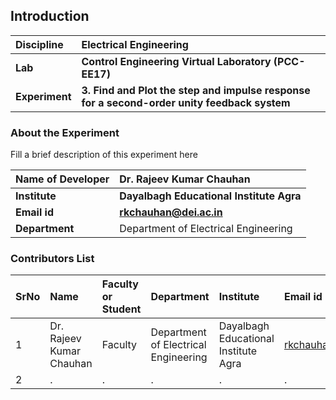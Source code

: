 ## Introduction


<b>Discipline | <b>Electrical Engineering
:--|:--|
<b> Lab | <b> Control Engineering Virtual Laboratory (PCC-EE17)
<b> Experiment|     <b> 3. Find and Plot the step and impulse response for a second-order unity feedback system

### About the Experiment 

Fill a brief description of this experiment here

<b>Name of Developer | <b> Dr. Rajeev Kumar Chauhan
:--|:--|
<b> Institute | <b>  Dayalbagh Educational Institute Agra
<b> Email id|     <b>  rkchauhan@dei.ac.in 
<b> Department |  Department of Electrical Engineering

### Contributors List

SrNo | Name | Faculty or Student | Department| Institute | Email id
:--|:--|:--|:--|:--|:--|
1 | Dr. Rajeev Kumar Chauhan | Faculty | Department of Electrical Engineering | Dayalbagh Educational Institute Agra | rkchauhan@dei.ac.in
2 | . | . | . | . | .

